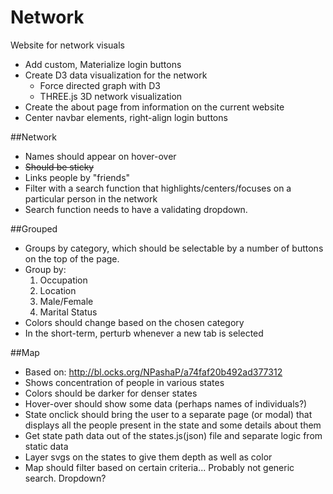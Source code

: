 Network
=====

Website for network visuals

- Add custom, Materialize login buttons
- Create D3 data visualization for the network
  - Force directed graph with D3
  - THREE.js 3D network visualization
- Create the about page from information on the current website
- Center navbar elements, right-align login buttons


##Network

- Names should appear on hover-over
- ~~Should be sticky~~
- Links people by "friends"
- Filter with a search function that highlights/centers/focuses on a particular person in the network
- Search function needs to have a validating dropdown. 


##Grouped

- Groups by category, which should be selectable by a number of buttons on the top of the page.
- Group by:
  1. Occupation
  2. Location
  3. Male/Female
  4. Marital Status
- Colors should change based on the chosen category
- In the short-term, perturb whenever a new tab is selected

##Map

- Based on: http://bl.ocks.org/NPashaP/a74faf20b492ad377312
- Shows concentration of people in various states
- Colors should be darker for denser states
- Hover-over should show some data (perhaps names of individuals?)
- State onclick should bring the user to a separate page (or modal) that displays all the people present in the state and some details about them
- Get state path data out of the states.js(json) file and separate logic from static data
- Layer svgs on the states to give them depth as well as color
- Map should filter based on certain criteria... Probably not generic search. Dropdown?
